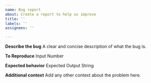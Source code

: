 ```yaml
---
name: Bug report
about: Create a report to help us improve
title: ''
labels: ''
assignees: ''

---
```


**Describe the bug**
A clear and concise description of what the bug is.

**To Reproduce**
Input Number 

**Expected behavior**
Expected Output String

**Additional context**
Add any other context about the problem here.
